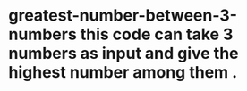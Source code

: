# greatest-number-between-3-numbers this code can take 3 numbers as input and give the highest number among them .
